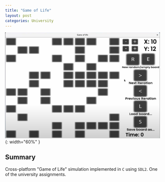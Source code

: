 ```yaml
---
title: "Game of Life"
layout: post
categories: University
---
```


![GameOfLife_Thumbnail](/assets/img/game-of-life/game-of-life-thumbnail.jpg){: width="60%" }


## Summary

Cross-platform "Game of Life" simulation implemented in `C` using `SDL2`. One of the university assignments.
